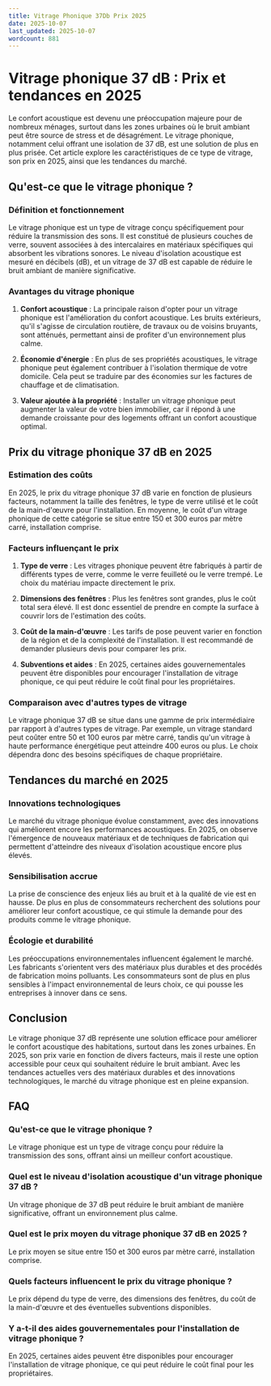 ```yaml
---
title: Vitrage Phonique 37Db Prix 2025
date: 2025-10-07
last_updated: 2025-10-07
wordcount: 881
---
```


# Vitrage phonique 37 dB : Prix et tendances en 2025

Le confort acoustique est devenu une préoccupation majeure pour de nombreux ménages, surtout dans les zones urbaines où le bruit ambiant peut être source de stress et de désagrément. Le vitrage phonique, notamment celui offrant une isolation de 37 dB, est une solution de plus en plus prisée. Cet article explore les caractéristiques de ce type de vitrage, son prix en 2025, ainsi que les tendances du marché.

## Qu'est-ce que le vitrage phonique ?

### Définition et fonctionnement

Le vitrage phonique est un type de vitrage conçu spécifiquement pour réduire la transmission des sons. Il est constitué de plusieurs couches de verre, souvent associées à des intercalaires en matériaux spécifiques qui absorbent les vibrations sonores. Le niveau d'isolation acoustique est mesuré en décibels (dB), et un vitrage de 37 dB est capable de réduire le bruit ambiant de manière significative.

### Avantages du vitrage phonique

1. **Confort acoustique** : La principale raison d'opter pour un vitrage phonique est l'amélioration du confort acoustique. Les bruits extérieurs, qu'il s'agisse de circulation routière, de travaux ou de voisins bruyants, sont atténués, permettant ainsi de profiter d'un environnement plus calme.

2. **Économie d'énergie** : En plus de ses propriétés acoustiques, le vitrage phonique peut également contribuer à l'isolation thermique de votre domicile. Cela peut se traduire par des économies sur les factures de chauffage et de climatisation.

3. **Valeur ajoutée à la propriété** : Installer un vitrage phonique peut augmenter la valeur de votre bien immobilier, car il répond à une demande croissante pour des logements offrant un confort acoustique optimal.

## Prix du vitrage phonique 37 dB en 2025

### Estimation des coûts

En 2025, le prix du vitrage phonique 37 dB varie en fonction de plusieurs facteurs, notamment la taille des fenêtres, le type de verre utilisé et le coût de la main-d'œuvre pour l'installation. En moyenne, le coût d'un vitrage phonique de cette catégorie se situe entre 150 et 300 euros par mètre carré, installation comprise.

### Facteurs influençant le prix

1. **Type de verre** : Les vitrages phonique peuvent être fabriqués à partir de différents types de verre, comme le verre feuilleté ou le verre trempé. Le choix du matériau impacte directement le prix.

2. **Dimensions des fenêtres** : Plus les fenêtres sont grandes, plus le coût total sera élevé. Il est donc essentiel de prendre en compte la surface à couvrir lors de l'estimation des coûts.

3. **Coût de la main-d'œuvre** : Les tarifs de pose peuvent varier en fonction de la région et de la complexité de l'installation. Il est recommandé de demander plusieurs devis pour comparer les prix.

4. **Subventions et aides** : En 2025, certaines aides gouvernementales peuvent être disponibles pour encourager l'installation de vitrage phonique, ce qui peut réduire le coût final pour les propriétaires.

### Comparaison avec d'autres types de vitrage

Le vitrage phonique 37 dB se situe dans une gamme de prix intermédiaire par rapport à d'autres types de vitrage. Par exemple, un vitrage standard peut coûter entre 50 et 100 euros par mètre carré, tandis qu'un vitrage à haute performance énergétique peut atteindre 400 euros ou plus. Le choix dépendra donc des besoins spécifiques de chaque propriétaire.

## Tendances du marché en 2025

### Innovations technologiques

Le marché du vitrage phonique évolue constamment, avec des innovations qui améliorent encore les performances acoustiques. En 2025, on observe l'émergence de nouveaux matériaux et de techniques de fabrication qui permettent d'atteindre des niveaux d'isolation acoustique encore plus élevés.

### Sensibilisation accrue

La prise de conscience des enjeux liés au bruit et à la qualité de vie est en hausse. De plus en plus de consommateurs recherchent des solutions pour améliorer leur confort acoustique, ce qui stimule la demande pour des produits comme le vitrage phonique.

### Écologie et durabilité

Les préoccupations environnementales influencent également le marché. Les fabricants s'orientent vers des matériaux plus durables et des procédés de fabrication moins polluants. Les consommateurs sont de plus en plus sensibles à l'impact environnemental de leurs choix, ce qui pousse les entreprises à innover dans ce sens.

## Conclusion

Le vitrage phonique 37 dB représente une solution efficace pour améliorer le confort acoustique des habitations, surtout dans les zones urbaines. En 2025, son prix varie en fonction de divers facteurs, mais il reste une option accessible pour ceux qui souhaitent réduire le bruit ambiant. Avec les tendances actuelles vers des matériaux durables et des innovations technologiques, le marché du vitrage phonique est en pleine expansion.

## FAQ

### Qu'est-ce que le vitrage phonique ?

Le vitrage phonique est un type de vitrage conçu pour réduire la transmission des sons, offrant ainsi un meilleur confort acoustique.

### Quel est le niveau d'isolation acoustique d'un vitrage phonique 37 dB ?

Un vitrage phonique de 37 dB peut réduire le bruit ambiant de manière significative, offrant un environnement plus calme.

### Quel est le prix moyen du vitrage phonique 37 dB en 2025 ?

Le prix moyen se situe entre 150 et 300 euros par mètre carré, installation comprise.

### Quels facteurs influencent le prix du vitrage phonique ?

Le prix dépend du type de verre, des dimensions des fenêtres, du coût de la main-d'œuvre et des éventuelles subventions disponibles.

### Y a-t-il des aides gouvernementales pour l'installation de vitrage phonique ?

En 2025, certaines aides peuvent être disponibles pour encourager l'installation de vitrage phonique, ce qui peut réduire le coût final pour les propriétaires.